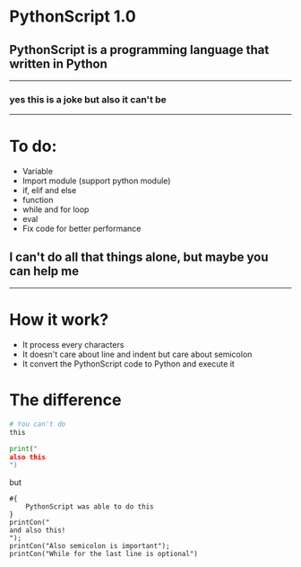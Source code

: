 # PythonScript 1.0

## PythonScript is a programming language that written in Python


****
### yes this is a joke but also it can't be

****
# To do:
* Variable
* Import module (support python module)
* if, elif and else
* function
* while and for loop
* eval
* Fix code for better performance

## I can't do all that things alone, but maybe you can help me

****
# How it work?
* It process every characters
* It doesn't care about line and indent but care about semicolon
* It convert the PythonScript code to Python and execute it

# The difference
```py
# You can't do
this

print("
also this
")
```
but
```pys
#{
    PythonScript was able to do this
}
printCon("
and also this!
");
printCon("Also semicolon is important");
printCon("While for the last line is optional")
```
